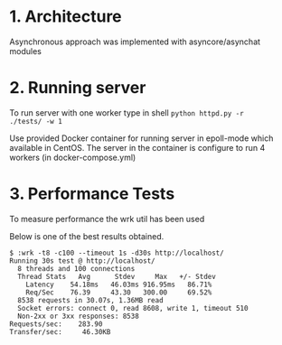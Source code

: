 # 1. Architecture
Asynchronous approach was implemented with asyncore/asynchat modules

# 2. Running server
To run server with one worker type in shell <code>python httpd.py -r ./tests/ -w 1</code>

Use provided Docker container for running server in epoll-mode which available in CentOS. 
The server in the container is configure to run 4 workers (in docker-compose.yml)

# 3. Performance Tests
To measure performance the wrk util has been used

Below is one of the best results obtained.

````
$ :wrk -t8 -c100 --timeout 1s -d30s http://localhost/
Running 30s test @ http://localhost/
  8 threads and 100 connections
  Thread Stats   Avg      Stdev     Max   +/- Stdev
    Latency    54.18ms   46.03ms 916.95ms   86.71%
    Req/Sec    76.39     43.30   300.00     69.52%
  8538 requests in 30.07s, 1.36MB read
  Socket errors: connect 0, read 8608, write 1, timeout 510
  Non-2xx or 3xx responses: 8538
Requests/sec:    283.90
Transfer/sec:     46.30KB
````
